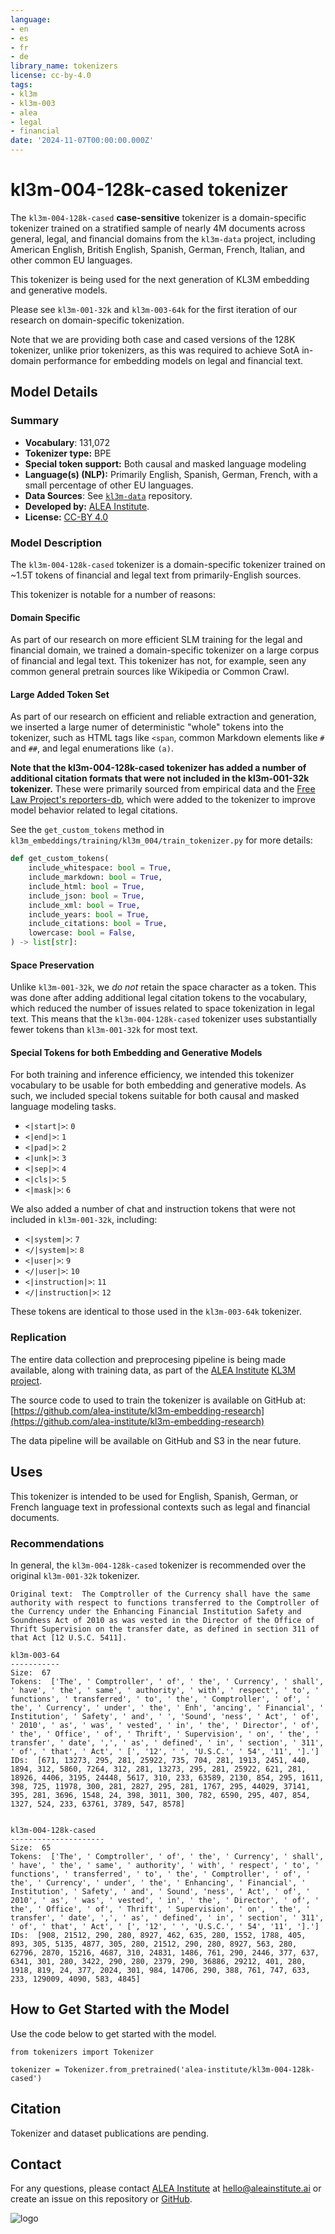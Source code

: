```yaml
---
language:
- en
- es
- fr
- de
library_name: tokenizers
license: cc-by-4.0
tags:
- kl3m
- kl3m-003
- alea
- legal
- financial
date: '2024-11-07T00:00:00.000Z'
---
```


# kl3m-004-128k-cased tokenizer

The `kl3m-004-128k-cased` **case-sensitive** tokenizer is a domain-specific tokenizer trained on a stratified sample of nearly 4M 
documents across general, legal, and financial domains from the `kl3m-data` project, including American English,
British English, Spanish, German, French, Italian, and other common EU languages.  

This tokenizer is being used for the next generation of KL3M embedding and generative models.

Please see `kl3m-001-32k` and `kl3m-003-64k` for the first iteration of our research on domain-specific tokenization.

Note that we are providing both case and cased versions of the 128K tokenizer, unlike prior tokenizers, as this was
required to achieve SotA in-domain performance for embedding models on legal and financial text.

## Model Details


### Summary

- **Vocabulary**: 131,072
- **Tokenizer type:** BPE
- **Special token support:** Both causal and masked language modeling
- **Language(s) (NLP):** Primarily English, Spanish, German, French, with a small percentage of other EU languages.
- **Data Sources**: See [`kl3m-data`](https://github.com/alea-institute/kl3m-data) repository.
- **Developed by:** [ALEA Institute](https://aleainstitute.ai).
- **License:** [CC-BY 4.0](https://creativecommons.org/licenses/by/4.0/)


### Model Description

The `kl3m-004-128k-cased` tokenizer is a domain-specific tokenizer trained on ~1.5T tokens of financial and legal text from primarily-English sources.

This tokenizer is notable for a number of reasons:

#### Domain Specific

As part of our research on more efficient SLM training for the legal and financial domain, we
trained a domain-specific tokenizer on a large corpus of financial and legal text. This tokenizer
has not, for example, seen any common general pretrain sources like Wikipedia or Common Crawl.

#### Large Added Token Set

As part of our research on efficient and reliable extraction and generation, we inserted
a large numer of deterministic "whole" tokens into the tokenizer, such as HTML tags
like `<span`, common Markdown elements like `#` and `##`, and legal enumerations like `(a)`.

**Note that the kl3m-004-128k-cased tokenizer has added a number of additional citation formats that were not 
included in the kl3m-001-32k tokenizer.**  These were primarily sourced from empirical data and
the [Free Law Project's reporters-db](https://raw.githubusercontent.com/freelawproject/reporters-db/main/reporters_db/data/),
which were added to the tokenizer to improve model behavior related to legal citations.

See the `get_custom_tokens` method in `kl3m_embeddings/training/kl3m_004/train_tokenizer.py` for
more details:

```python
def get_custom_tokens(
    include_whitespace: bool = True,
    include_markdown: bool = True,
    include_html: bool = True,
    include_json: bool = True,
    include_xml: bool = True,
    include_years: bool = True,
    include_citations: bool = True,
    lowercase: bool = False,
) -> list[str]:
```

#### Space Preservation

Unlike `kl3m-001-32k`, we *do not* retain the space character as a token.  This was done after adding additional legal
citation tokens to the vocabulary, which reduced the number of issues related to space tokenization in legal text.  This
means that the `kl3m-004-128k-cased` tokenizer uses substantially fewer tokens than `kl3m-001-32k` for most text.

#### Special Tokens for both Embedding and Generative Models

For both training and inference efficiency, we intended this tokenizer vocabulary to be
usable for both embedding and generative models. As such, we included special tokens
suitable for both causal and masked language modeling tasks.

* `<|start|>`: `0`
* `<|end|>`: `1`
* `<|pad|>`: `2`
* `<|unk|>`: `3`
* `<|sep|>`: `4`
* `<|cls|>`: `5`
* `<|mask|>`: `6`

We also added a number of chat and instruction tokens that were not included in `kl3m-001-32k`, including:

* `<|system|>`: `7`
* `</|system|>`: `8`
* `<|user|>`: `9`
* `</|user|>`: `10`
* `<|instruction|>`: `11`
* `</|instruction|>`: `12`

These tokens are identical to those used in the `kl3m-003-64k` tokenizer. 

### Replication

The entire data collection and preprocesing pipeline is being made available, along with
training data, as part of the [ALEA Institute](https://aleainstitute.ai) [KL3M project](https://aleainstitute.ai/work/kl3m/).

The source code to used to train the tokenizer is available on GitHub at:
[https://github.com/alea-institute/kl3m-embedding-research](https://github.com/alea-institute/kl3m-embedding-research)

The data pipeline will be available on GitHub and S3 in the near future.

## Uses

This tokenizer is intended to be used for English, Spanish, German, or French language text in professional contexts
such as legal and financial documents.

### Recommendations

In general, the `kl3m-004-128k-cased` tokenizer is recommended over the original `kl3m-001-32k` tokenizer.

```text
Original text:  The Comptroller of the Currency shall have the same authority with respect to functions transferred to the Comptroller of the Currency under the Enhancing Financial Institution Safety and Soundness Act of 2010 as was vested in the Director of the Office of Thrift Supervision on the transfer date, as defined in section 311 of that Act [12 U.S.C. 5411].

kl3m-003-64
-----------
Size:  67
Tokens:  ['The', ' Comptroller', ' of', ' the', ' Currency', ' shall', ' have', ' the', ' same', ' authority', ' with', ' respect', ' to', ' functions', ' transferred', ' to', ' the', ' Comptroller', ' of', ' the', ' Currency', ' under', ' the', ' Enh', 'ancing', ' Financial', ' Institution', ' Safety', ' and', ' ', 'Sound', 'ness', ' Act', ' of', ' 2010', ' as', ' was', ' vested', ' in', ' the', ' Director', ' of', ' the', ' Office', ' of', ' Thrift', ' Supervision', ' on', ' the', ' transfer', ' date', ',', ' as', ' defined', ' in', ' section', ' 311', ' of', ' that', ' Act', ' [', '12', ' ', 'U.S.C.', ' 54', '11', '].']
IDs:  [671, 13273, 295, 281, 25922, 735, 704, 281, 1913, 2451, 440, 1894, 312, 5860, 7264, 312, 281, 13273, 295, 281, 25922, 621, 281, 18926, 4406, 3195, 24448, 5617, 310, 233, 63589, 2130, 854, 295, 1611, 398, 725, 11978, 300, 281, 2827, 295, 281, 1767, 295, 44029, 37141, 395, 281, 3696, 1548, 24, 398, 3011, 300, 782, 6590, 295, 407, 854, 1327, 524, 233, 63761, 3789, 547, 8578]


kl3m-004-128k-cased
---------------------
Size:  65
Tokens:  ['The', ' Comptroller', ' of', ' the', ' Currency', ' shall', ' have', ' the', ' same', ' authority', ' with', ' respect', ' to', ' functions', ' transferred', ' to', ' the', ' Comptroller', ' of', ' the', ' Currency', ' under', ' the', ' Enhancing', ' Financial', ' Institution', ' Safety', ' and', ' Sound', 'ness', ' Act', ' of', ' 2010', ' as', ' was', ' vested', ' in', ' the', ' Director', ' of', ' the', ' Office', ' of', ' Thrift', ' Supervision', ' on', ' the', ' transfer', ' date', ',', ' as', ' defined', ' in', ' section', ' 311', ' of', ' that', ' Act', ' [', '12', ' ', 'U.S.C.', ' 54', '11', '].']
IDs:  [908, 21512, 290, 280, 8927, 462, 635, 280, 1552, 1788, 405, 893, 305, 5135, 4877, 305, 280, 21512, 290, 280, 8927, 563, 280, 62796, 2870, 15216, 4687, 310, 24831, 1486, 761, 290, 2446, 377, 637, 6341, 301, 280, 3422, 290, 280, 2379, 290, 36886, 29212, 401, 280, 1918, 819, 24, 377, 2024, 301, 984, 14706, 290, 388, 761, 747, 633, 233, 129009, 4090, 583, 4845]
```

## How to Get Started with the Model

Use the code below to get started with the model.

```
from tokenizers import Tokenizer

tokenizer = Tokenizer.from_pretrained('alea-institute/kl3m-004-128k-cased')
```

## Citation

Tokenizer and dataset publications are pending.

## Contact

For any questions, please contact [ALEA Institute](https://aleainstitute.ai) at [hello@aleainstitute.ai](mailto:hello@aleainstitute.ai) or
create an issue on this repository or [GitHub](https://github.com/alea-institute/kl3m-embedding-research).

![logo](https://aleainstitute.ai/images/alea-logo-ascii-1x1.png)
